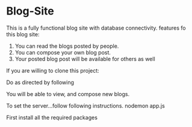 # Blog-Site
This is a fully functional blog site with database connectivity. 
features fo this blog site:
1. You can read the blogs posted by people.
2. You can compose your own blog post.
3. Your posted blog post will be available for others as well

If you are willing to clone this project: 

Do as directed by following 

You will be able to view, and compose new blogs.

To set the server...follow following instructions.
nodemon app.js

First install all the required packages

